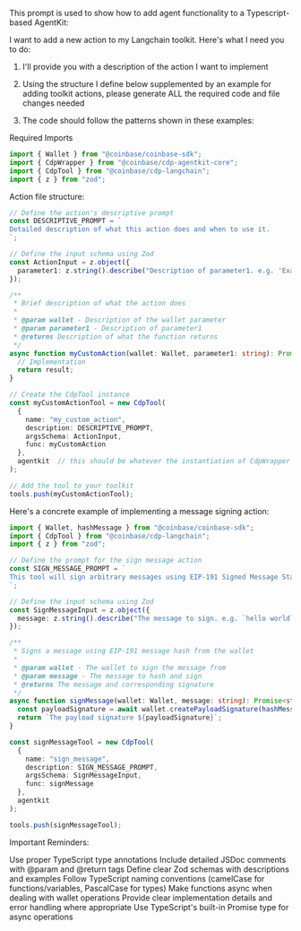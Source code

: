 This prompt is used to show how to add agent functionality to a Typescript-based AgentKit:

I want to add a new action to my Langchain toolkit. Here's what I need you to do:

1. I'll provide you with a description of the action I want to implement

2. Using the structure I define below supplemented by an example for adding toolkit actions, please generate ALL the required code and file changes needed

3. The code should follow the patterns shown in these examples:

Required Imports
```typescript
import { Wallet } from "@coinbase/coinbase-sdk";
import { CdpWrapper } from "@coinbase/cdp-agentkit-core";
import { CdpTool } from "@coinbase/cdp-langchain";
import { z } from "zod";
```
Action file structure:
```typescript
// Define the action's descriptive prompt
const DESCRIPTIVE_PROMPT = `
Detailed description of what this action does and when to use it.
`;

// Define the input schema using Zod
const ActionInput = z.object({
  parameter1: z.string().describe("Description of parameter1. e.g. 'Example value'"),
});

/**
 * Brief description of what the action does
 *
 * @param wallet - Description of the wallet parameter
 * @param parameter1 - Description of parameter1
 * @returns Description of what the function returns
 */
async function myCustomAction(wallet: Wallet, parameter1: string): Promise<string> {
  // Implementation
  return result;
}

// Create the CdpTool instance
const myCustomActionTool = new CdpTool(
  {
    name: "my_custom_action",
    description: DESCRIPTIVE_PROMPT,
    argsSchema: ActionInput,
    func: myCustomAction
  },
  agentkit  // this should be whatever the instantiation of CdpWrapper is
);

// Add the tool to your toolkit
tools.push(myCustomActionTool);

```

Here's a concrete example of implementing a message signing action:
```typescript
import { Wallet, hashMessage } from "@coinbase/coinbase-sdk";
import { CdpTool } from "@coinbase/cdp-langchain";
import { z } from "zod";

// Define the prompt for the sign message action
const SIGN_MESSAGE_PROMPT = `
This tool will sign arbitrary messages using EIP-191 Signed Message Standard hashing.
`;

// Define the input schema using Zod
const SignMessageInput = z.object({
  message: z.string().describe("The message to sign. e.g. `hello world`"),
});

/**
 * Signs a message using EIP-191 message hash from the wallet
 *
 * @param wallet - The wallet to sign the message from
 * @param message - The message to hash and sign
 * @returns The message and corresponding signature
 */
async function signMessage(wallet: Wallet, message: string): Promise<string> {
  const payloadSignature = await wallet.createPayloadSignature(hashMessage(message));
  return `The payload signature ${payloadSignature}`;
}

const signMessageTool = new CdpTool(
  {
    name: "sign_message",
    description: SIGN_MESSAGE_PROMPT,
    argsSchema: SignMessageInput,
    func: signMessage
  },
  agentkit
);

tools.push(signMessageTool);
```

Important Reminders:

Use proper TypeScript type annotations
Include detailed JSDoc comments with @param and @return tags
Define clear Zod schemas with descriptions and examples
Follow TypeScript naming conventions (camelCase for functions/variables, PascalCase for types)
Make functions async when dealing with wallet operations
Provide clear implementation details and error handling where appropriate
Use TypeScript's built-in Promise type for async operations
